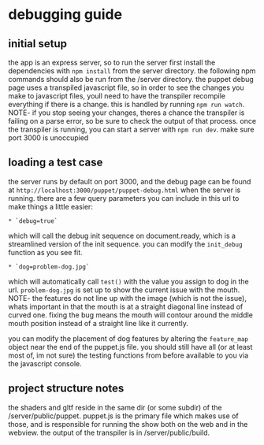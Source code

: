 # debugging guide

## initial setup
the app is an express server, so to run the server first install the dependencies with `npm install` from the server directory.
the following npm commands should also be run from the /server directory.
the puppet debug page uses a transpiled javascript file, so in order to see the changes you make to javascript files, youll need
to have the transpiler recompile everything if there is a change. this is handled by running `npm run watch`. NOTE- if you stop
seeing your changes, theres a chance the transpiler is failing on a parse error, so be sure to check the output of that process.
once the transpiler is running, you can start a server with `npm run dev`. make sure port 3000 is unoccupied

## loading a test case
the server runs by default on port 3000, and the debug page can be found at `http://localhost:3000/puppet/puppet-debug.html` when the server is running.
there are a few query parameters you can include in this url to make things a little easier:

    * `debug=true` 
    
which will call the debug init sequence on document.ready, which is a streamlined version of the init sequence. you can modify the `init_debug` function as you see fit.
    
    * `dog=problem-dog.jpg` 
    
which will automatically call `test()` with the value you assign to dog in the url. `problem-dog.jpg` is set up to show the current issue with the mouth. NOTE- the features do not line up with the image (which is not the issue), whats important in that the mouth is at a straight diagonal line instead of curved one. fixing the bug means the mouth will contour around the middle mouth position instead of a straight line like it currently.

you can modify the placement of dog features by altering the `feature_map` object near the end of the puppet.js file.
you should still have all (or at least most of, im not sure) the testing functions from before available to you via the javascript console.

## project structure notes
the shaders and gltf reside in the same dir (or some subdir) of the /server/public/puppet. puppet.js is the primary file which makes use of those, and is responsible for
running the show both on the web and in the webview. the output of the transpiler is in /server/public/build.
